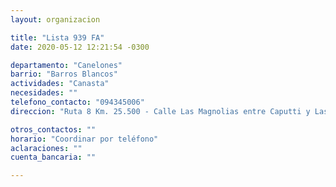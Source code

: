 ```yaml
---
layout: organizacion

title: "Lista 939 FA"
date: 2020-05-12 12:21:54 -0300

departamento: "Canelones"
barrio: "Barros Blancos"
actividades: "Canasta"
necesidades: ""
telefono_contacto: "094345006"
direccion: "Ruta 8 Km. 25.500 - Calle Las Magnolias entre Caputti y Las Violetas"

otros_contactos: ""
horario: "Coordinar por teléfono"
aclaraciones: ""
cuenta_bancaria: ""

---
```

